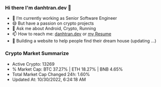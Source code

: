 ### Hi there I'm danhtran.dev 👋

- 🔭 I’m currently working as Senior Software Engineer
- 😄 But have a passion on crypto projects
- 💬 Ask me about Android, Crypto, Running 
- 📫 How to reach me: <a href="https://danhtran.dev" target="_blank">danhtran.dev</a> or <a href="Developer-Resume.pdf" target="_blank">my Resume</a>
- 🌱 Building a website to help people find their dream house (updating ...)

### Crypto Market Summarize
- Active Crypto: 13269
- % Market Cap: BTC 37.27% | ETH 18.27% | BNB 4.65%
- Total Market Cap Changed 24h: 1.60%
- Updated At: 10/30/2022, 6:24:18 AM
